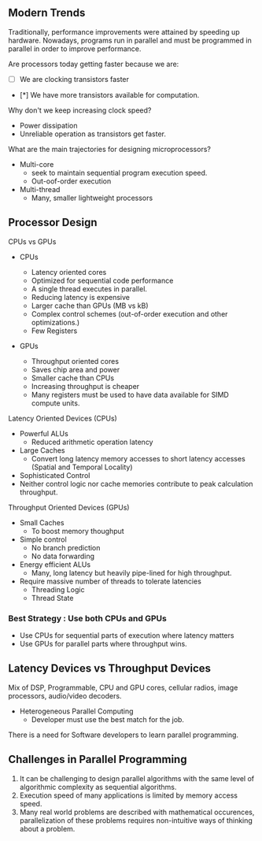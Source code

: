 ## Modern Trends
Traditionally, performance improvements were attained by speeding up hardware. Nowadays, programs run in parallel and must be programmed in parallel in order to improve performance.

Are processors today getting faster because we are:
- [ ] We are clocking transistors faster
- [*] We have more transistors available for computation.

Why don't we keep increasing clock speed?
- Power dissipation
- Unreliable operation as transistors get faster.

What are the main trajectories for designing microprocessors?
- Multi-core
	- seek to maintain sequential program execution speed.
	- Out-oof-order execution
- Multi-thread
	- Many, smaller lightweight processors

## Processor Design

CPUs vs GPUs
- CPUs
	- Latency oriented cores
	- Optimized for sequential code performance
	- A single thread executes in parallel.
	- Reducing latency is expensive 
	- Larger cache than GPUs (MB vs kB)
	- Complex control schemes (out-of-order execution and other optimizations.)
	- Few Registers
	
- GPUs
	- Throughput oriented cores
	- Saves chip area and power
	- Smaller cache than CPUs
	- Increasing throughput is cheaper
	- Many registers must be used to have data available for SIMD compute units.

Latency Oriented Devices (CPUs)
- Powerful ALUs
	- Reduced arithmetic operation latency
- Large Caches
	- Convert long latency memory accesses to short latency accesses (Spatial and Temporal Locality)
- Sophisticated Control
- Neither control logic nor cache memories contribute to peak calculation throughput.

Throughput Oriented Devices (GPUs)
- Small Caches
	- To boost memory thoughput
- Simple control
	- No branch prediction
	- No data forwarding
- Energy efficient ALUs
	- Many, long latency but heavily pipe-lined for high throughput.
- Require massive number of threads to tolerate latencies
	- Threading Logic
	- Thread State


### Best Strategy : Use both CPUs and GPUs
- Use CPUs for sequential parts of execution where latency matters
- Use GPUs for parallel parts where throughput wins.

## Latency Devices vs Throughput Devices
Mix of DSP, Programmable, CPU and GPU cores, cellular radios, image processors, audio/video decoders.

- Heterogeneous Parallel Computing
	- Developer must use the best match for the job.

There is a need for Software developers to learn parallel programming.


## Challenges in Parallel Programming
1. It can be challenging to design parallel algorithms with the same level of algorithmic complexity as sequential algorithms.
2. Execution speed of many applications is limited by memory access speed.
3. Many real world problems are described with mathematical occurences, parallelization of these problems requires non-intuitive ways of thinking about a problem.










 